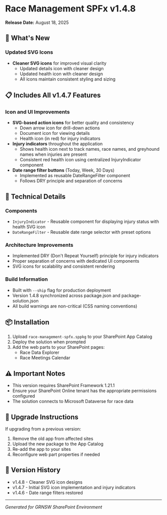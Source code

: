 # Race Management SPFx v1.4.8

**Release Date:** August 18, 2025

## 🎯 What's New

### Updated SVG Icons
- **Cleaner SVG icons** for improved visual clarity
  - Updated details icon with cleaner design
  - Updated health icon with cleaner design
  - All icons maintain consistent styling and sizing

## 📋 Includes All v1.4.7 Features

### Icon and UI Improvements
- **SVG-based action icons** for better quality and consistency
  - Down arrow icon for drill-down actions
  - Document icon for viewing details  
  - Health icon (in red) for injury indicators
- **Injury indicators** throughout the application
  - Shows health icon next to track names, race names, and greyhound names when injuries are present
  - Consistent red health icon using centralized InjuryIndicator component
- **Date range filter buttons** (Today, Week, 30 Days)
  - Implemented as reusable DateRangeFilter component
  - Follows DRY principle and separation of concerns

## 🔧 Technical Details

### Components
- `InjuryIndicator` - Reusable component for displaying injury status with health SVG icon
- `DateRangeFilter` - Reusable date range selector with preset options

### Architecture Improvements
- Implemented DRY (Don't Repeat Yourself) principle for injury indicators
- Proper separation of concerns with dedicated UI components
- SVG icons for scalability and consistent rendering

### Build Information
- Built with `--ship` flag for production deployment
- Version 1.4.8 synchronized across package.json and package-solution.json
- All build warnings are non-critical (CSS naming conventions)

## 📦 Installation

1. Upload `race-management-spfx.sppkg` to your SharePoint App Catalog
2. Deploy the solution when prompted
3. Add the web parts to your SharePoint pages:
   - Race Data Explorer
   - Race Meetings Calendar

## ⚠️ Important Notes

- This version requires SharePoint Framework 1.21.1
- Ensure your SharePoint Online tenant has the appropriate permissions configured
- The solution connects to Microsoft Dataverse for race data

## 🔄 Upgrade Instructions

If upgrading from a previous version:
1. Remove the old app from affected sites
2. Upload the new package to the App Catalog
3. Re-add the app to your sites
4. Reconfigure web part properties if needed

## 📝 Version History
- v1.4.8 - Cleaner SVG icon designs
- v1.4.7 - Initial SVG icon implementation and injury indicators
- v1.4.6 - Date range filters restored

---
*Generated for GRNSW SharePoint Environment*